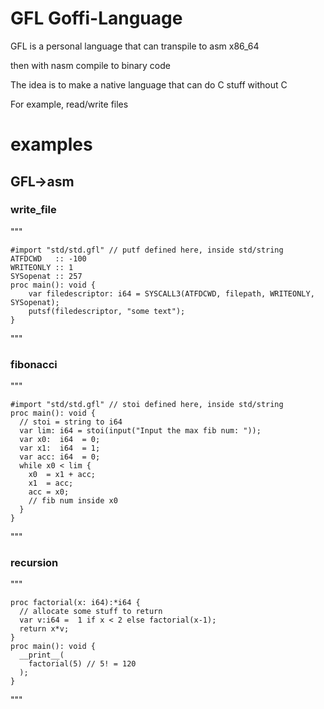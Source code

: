 # GFL Goffi-Language
GFL is a personal language that can transpile to asm x86_64

then with nasm compile to binary code

The idea is to make a native language that can do C stuff without C

For example, read/write files

# examples
## GFL->asm
### write_file 
"""
 
	#import "std/std.gfl" // putf defined here, inside std/string
	ATFDCWD   :: -100
	WRITEONLY :: 1
	SYSopenat :: 257
	proc main(): void {
		var filedescriptor: i64 = SYSCALL3(ATFDCWD, filepath, WRITEONLY, SYSopenat);	
		putsf(filedescriptor, "some text");
	}
"""
### fibonacci
"""

	#import "std/std.gfl" // stoi defined here, inside std/string
	proc main(): void {
	  // stoi = string to i64
	  var lim: i64 = stoi(input("Input the max fib num: "));
	  var x0:  i64  = 0;
	  var x1:  i64  = 1;
	  var acc: i64  = 0;
	  while x0 < lim {
	    x0  = x1 + acc;
	    x1  = acc;
	    acc = x0;
	    // fib num inside x0
	  }
	}
"""
### recursion
"""

	proc factorial(x: i64):*i64 {
	  // allocate some stuff to return  
	  var v:i64 =  1 if x < 2 else factorial(x-1);
	  return x*v;
	}  
	proc main(): void {
	  __print__(
	    factorial(5) // 5! = 120
	  );
	}


"""
